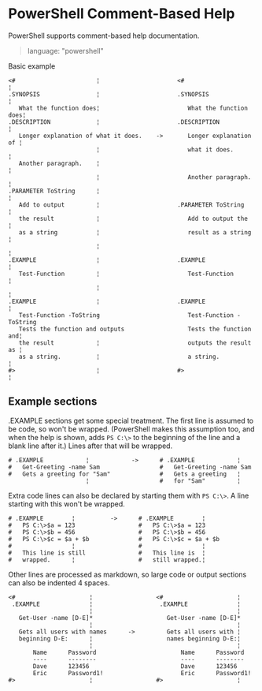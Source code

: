 # PowerShell Comment-Based Help #

PowerShell supports comment-based help documentation.

> language: "powershell"

Basic example

    <#                       ¦                      <#                       ¦
    .SYNOPSIS                ¦                      .SYNOPSIS                ¦
       What the function does¦                         What the function does¦
    .DESCRIPTION             ¦                      .DESCRIPTION             ¦
       Longer explanation of what it does.    ->       Longer explanation of ¦
                             ¦                         what it does.         ¦
       Another paragraph.    ¦                                               ¦
                             ¦                         Another paragraph.    ¦
    .PARAMETER ToString      ¦                                               ¦
       Add to output         ¦                      .PARAMETER ToString      ¦
       the result            ¦                         Add to output the     ¦
       as a string           ¦                         result as a string    ¦
                             ¦                                               ¦
    .EXAMPLE                 ¦                      .EXAMPLE                 ¦
       Test-Function         ¦                         Test-Function         ¦
                             ¦                                               ¦
    .EXAMPLE                 ¦                      .EXAMPLE                 ¦
       Test-Function -ToString                         Test-Function -ToString
       Tests the function and outputs                  Tests the function and¦
       the result            ¦                         outputs the result as ¦
       as a string.          ¦                         a string.             ¦
    #>                       ¦                      #>                       ¦


## Example sections ##

.EXAMPLE sections get some special treatment. The first line is assumed to be
code, so won't be wrapped. (PowerShell makes this assumption too, and when the
help is shown, adds `PS C:\>` to the beginning of the line and a blank line
after it.) Lines after that will be wrapped.

    # .EXAMPLE            ¦            ->      # .EXAMPLE            ¦
    #   Get-Greeting -name Sam                 #   Get-Greeting -name Sam
    #   Gets a greeting for "Sam"              #   Gets a greeting   ¦
                          ¦                    #   for "Sam"         ¦

Extra code lines can also be declared by starting them with `PS C:\>`. A line
starting with this won't be wrapped.

    # .EXAMPLE        ¦          ->      # .EXAMPLE        ¦
    #   PS C:\>$a = 123                  #   PS C:\>$a = 123
    #   PS C:\>$b = 456                  #   PS C:\>$b = 456
    #   PS C:\>$c = $a + $b              #   PS C:\>$c = $a + $b
    #                 ¦                  #                 ¦
    #   This line is still               #   This line is  ¦
    #   wrapped.      ¦                  #   still wrapped.¦


Other lines are processed as markdown, so large code or output sections can also
be indented 4 spaces.

    <#                     ¦                  <#                     ¦
     .EXAMPLE              ¦                   .EXAMPLE              ¦
                           ¦                                         ¦
       Get-User -name [D-E]*                     Get-User -name [D-E]*
                           ¦                                         ¦
       Gets all users with names      ->         Gets all users with ¦
       beginning D-E:      ¦                     names beginning D-E:¦
                           ¦                                         ¦
           Name      Password                        Name      Password
           ----      --------                        ----      --------
           Dave      123456                          Dave      123456
           Eric      Password1!                      Eric      Password1!
    #>                     ¦                  #>                     ¦
